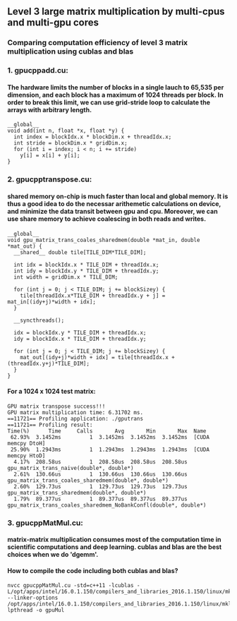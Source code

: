 ## Level 3 large matrix multiplication by multi-cpus and multi-gpu cores
### Comparing computation efficiency of level 3 matrix multiplication using cublas and blas

### 1. gpucppadd.cu:
#### The hardware limits the number of blocks in a single lauch to 65,535 per dimension, and each block has a maximum of 1024 threads per block. In order to break this limit, we can use grid-stride loop to calculate the arrays with arbitrary length.
```
__global__
void add(int n, float *x, float *y) {
  int index = blockIdx.x * blockDim.x + threadIdx.x;
  int stride = blockDim.x * gridDim.x;
  for (int i = index; i < n; i += stride)
    y[i] = x[i] + y[i];
}
```

### 2. gpucpptranspose.cu:
#### shared memory on-chip is much faster than local and global memory. It is thus a good idea to do the necessar arithemetic calculations on device, and minimize the data transit between gpu and cpu. Moreover, we can use share memory to achieve coalescing in both reads and writes. 
```
__global__
void gpu_matrix_trans_coales_sharedmem(double *mat_in, double *mat_out) {
  __shared__ double tile[TILE_DIM*TILE_DIM];

  int idx = blockIdx.x * TILE_DIM + threadIdx.x;
  int idy = blockIdx.y * TILE_DIM + threadIdx.y;
  int width = gridDim.x * TILE_DIM;

  for (int j = 0; j < TILE_DIM; j += blockSizey) {
    tile[threadIdx.x*TILE_DIM + threadIdx.y + j] = mat_in[(idy+j)*width + idx];
  }

  __syncthreads();

  idx = blockIdx.y * TILE_DIM + threadIdx.x;
  idy = blockIdx.x * TILE_DIM + threadIdx.y;

  for (int j = 0; j < TILE_DIM; j += blockSizey) {
    mat_out[(idy+j)*width + idx] = tile[threadIdx.x + (threadIdx.y+j)*TILE_DIM];
  }
}

```
#### For a 1024 x 1024 test matrix:
```
GPU matrix transpose success!!!
GPU matrix multiplication time: 6.31702 ms.
==11721== Profiling application: ./gputrans
==11721== Profiling result:
Time(%)      Time     Calls       Avg       Min       Max  Name
 62.93%  3.1452ms         1  3.1452ms  3.1452ms  3.1452ms  [CUDA memcpy DtoH]
 25.90%  1.2943ms         1  1.2943ms  1.2943ms  1.2943ms  [CUDA memcpy HtoD]
  4.17%  208.58us         1  208.58us  208.58us  208.58us  gpu_matrix_trans_naive(double*, double*)
  2.61%  130.66us         1  130.66us  130.66us  130.66us  gpu_matrix_trans_coales_sharedmem(double*, double*)
  2.60%  129.73us         1  129.73us  129.73us  129.73us  gpu_matrix_trans_sharedmem(double*, double*)
  1.79%  89.377us         1  89.377us  89.377us  89.377us  gpu_matrix_trans_coales_sharedmem_NoBankConfl(double*, double*)
```

### 3. gpucppMatMul.cu:
#### matrix-matrix multiplication consumes most of the computation time in scientific computations and deep learning. cublas and blas are the best choices when we do 'dgemm'. 
#### How to compile the code including both cublas and blas?
```
nvcc gpucppMatMul.cu -std=c++11 -lcublas -L/opt/apps/intel/16.0.1.150/compilers_and_libraries_2016.1.150/linux/mkl/lib/intel64 --linker-options /opt/apps/intel/16.0.1.150/compilers_and_libraries_2016.1.150/linux/mkl/lib/intel64/libmkl_intel_lp64.a,/opt/apps/intel/16.0.1.150/compilers_and_libraries_2016.1.150/linux/mkl/lib/intel64/libmkl_sequential.a,/opt/apps/intel/16.0.1.150/compilers_and_libraries_2016.1.150/linux/mkl/lib/intel64/libmkl_core.a,-lpthread -o gpuMul
```

